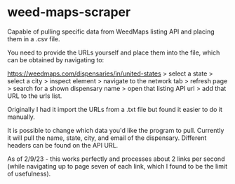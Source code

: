 # weed-maps-scraper

Capable of pulling specific data from WeedMaps listing API and placing them in a .csv file.

You need to provide the URLs yourself and place them into the file, which can be obtained by navigating to:

https://weedmaps.com/dispensaries/in/united-states > select a state > select a city > inspect element > navigate to the network tab > refresh page > search for a shown dispensary name > open that listing API url > add that URL to the urls list.

Originally I had it import the URLs from a .txt file but found it easier to do it manually.

It is possible to change which data you'd like the program to pull. Currently it will pull the name, state, city, and email of the dispensary. Different headers can be found on the API URL.

As of 2/9/23 - this works perfectly and processes about 2 links per second (while navigating up to page seven of each link, which I found to be the limit of usefulness).
